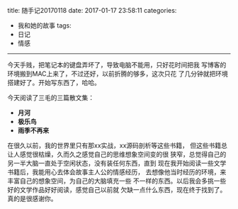 title: 随手记20170118
date: 2017-01-17 23:58:11
categories:
  - 我和她的故事
tags:
  - 日记
  - 情感
---

今天手贱，把笔记本的键盘弄坏了，导致电脑不能用，只好花时间把我
写博客的环境搬到MAC上来了，不过还好，以前折腾的够多，这次只花
了几分钟就把环境搭建好了。开始写东西了，哈哈。

今天阅读了三毛的三篇散文集：
- **月河**
- **极乐鸟**
- **雨季不再来**

在很久以前，我的世界里只有那xx实战，xx源码剖析等这些书籍，
但这些书籍总让人感觉很枯燥，久而久之感觉自己的思维想象空间变的很
狭窄，总觉得自己的另一半大脑一直处于空闲状态，没有装任何东西，直到
现在我开始阅读一些文学书籍后，我能用心去体会故事主人公的情感经历，
去想像他当时经历的环境，来丰富自己的想象空间，为自己的大脑填充一些
不一样的东西。以后我会多挑一些好的文学作品好好阅读，感觉自己以前就
欠缺一点什么东西，现在终于找到了。真的是很感谢你。

